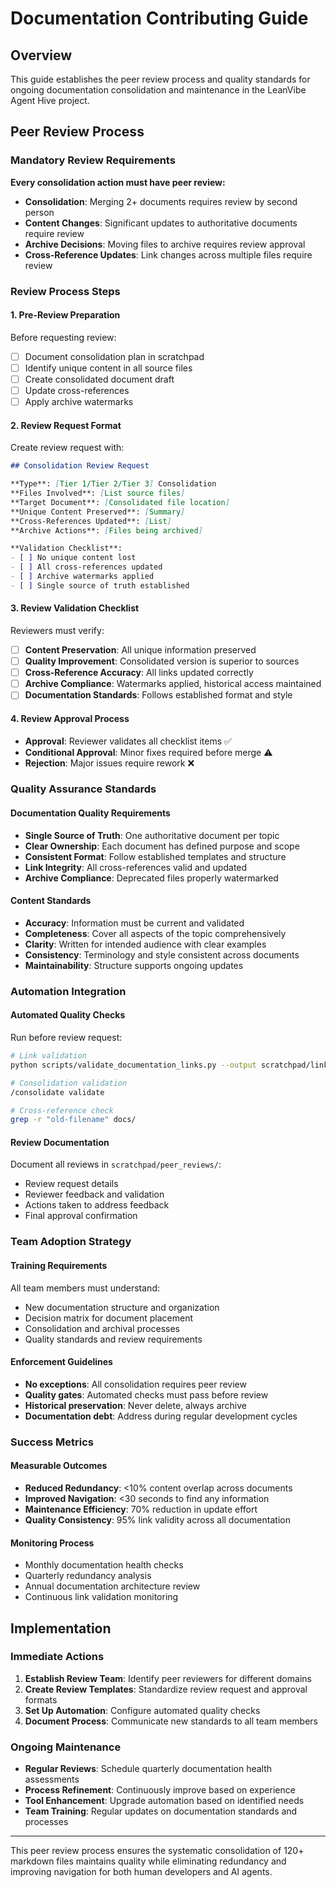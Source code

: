 # Documentation Contributing Guide

## Overview
This guide establishes the peer review process and quality standards for ongoing documentation consolidation and maintenance in the LeanVibe Agent Hive project.

## Peer Review Process

### Mandatory Review Requirements
**Every consolidation action must have peer review:**
- **Consolidation**: Merging 2+ documents requires review by second person
- **Content Changes**: Significant updates to authoritative documents require review
- **Archive Decisions**: Moving files to archive requires review approval
- **Cross-Reference Updates**: Link changes across multiple files require review

### Review Process Steps

#### 1. **Pre-Review Preparation**
Before requesting review:
- [ ] Document consolidation plan in scratchpad
- [ ] Identify unique content in all source files
- [ ] Create consolidated document draft
- [ ] Update cross-references
- [ ] Apply archive watermarks

#### 2. **Review Request Format**
Create review request with:
```markdown
## Consolidation Review Request

**Type**: [Tier 1/Tier 2/Tier 3] Consolidation
**Files Involved**: [List source files]
**Target Document**: [Consolidated file location]
**Unique Content Preserved**: [Summary]
**Cross-References Updated**: [List]
**Archive Actions**: [Files being archived]

**Validation Checklist**:
- [ ] No unique content lost
- [ ] All cross-references updated
- [ ] Archive watermarks applied
- [ ] Single source of truth established
```

#### 3. **Review Validation Checklist**
Reviewers must verify:
- [ ] **Content Preservation**: All unique information preserved
- [ ] **Quality Improvement**: Consolidated version is superior to sources
- [ ] **Cross-Reference Accuracy**: All links updated correctly
- [ ] **Archive Compliance**: Watermarks applied, historical access maintained
- [ ] **Documentation Standards**: Follows established format and style

#### 4. **Review Approval Process**
- **Approval**: Reviewer validates all checklist items ✅
- **Conditional Approval**: Minor fixes required before merge ⚠️
- **Rejection**: Major issues require rework ❌

### Quality Assurance Standards

#### Documentation Quality Requirements
- **Single Source of Truth**: One authoritative document per topic
- **Clear Ownership**: Each document has defined purpose and scope
- **Consistent Format**: Follow established templates and structure
- **Link Integrity**: All cross-references valid and updated
- **Archive Compliance**: Deprecated files properly watermarked

#### Content Standards
- **Accuracy**: Information must be current and validated
- **Completeness**: Cover all aspects of the topic comprehensively
- **Clarity**: Written for intended audience with clear examples
- **Consistency**: Terminology and style consistent across documents
- **Maintainability**: Structure supports ongoing updates

### Automation Integration

#### Automated Quality Checks
Run before review request:
```bash
# Link validation
python scripts/validate_documentation_links.py --output scratchpad/link_check.json

# Consolidation validation
/consolidate validate

# Cross-reference check
grep -r "old-filename" docs/
```

#### Review Documentation
Document all reviews in `scratchpad/peer_reviews/`:
- Review request details
- Reviewer feedback and validation
- Actions taken to address feedback
- Final approval confirmation

### Team Adoption Strategy

#### Training Requirements
All team members must understand:
- New documentation structure and organization
- Decision matrix for document placement
- Consolidation and archival processes
- Quality standards and review requirements

#### Enforcement Guidelines
- **No exceptions**: All consolidation requires peer review
- **Quality gates**: Automated checks must pass before review
- **Historical preservation**: Never delete, always archive
- **Documentation debt**: Address during regular development cycles

### Success Metrics

#### Measurable Outcomes
- **Reduced Redundancy**: <10% content overlap across documents
- **Improved Navigation**: <30 seconds to find any information
- **Maintenance Efficiency**: 70% reduction in update effort
- **Quality Consistency**: 95% link validity across all documentation

#### Monitoring Process
- Monthly documentation health checks
- Quarterly redundancy analysis
- Annual documentation architecture review
- Continuous link validation monitoring

## Implementation

### Immediate Actions
1. **Establish Review Team**: Identify peer reviewers for different domains
2. **Create Review Templates**: Standardize review request and approval formats
3. **Set Up Automation**: Configure automated quality checks
4. **Document Process**: Communicate new standards to all team members

### Ongoing Maintenance
- **Regular Reviews**: Schedule quarterly documentation health assessments
- **Process Refinement**: Continuously improve based on experience
- **Tool Enhancement**: Upgrade automation based on identified needs
- **Team Training**: Regular updates on documentation standards and processes

---

This peer review process ensures the systematic consolidation of 120+ markdown files maintains quality while eliminating redundancy and improving navigation for both human developers and AI agents.